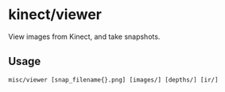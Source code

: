# kinect/viewer

View images from Kinect, and take snapshots.

## Usage

    misc/viewer [snap_filename{}.png] [images/] [depths/] [ir/]
        

